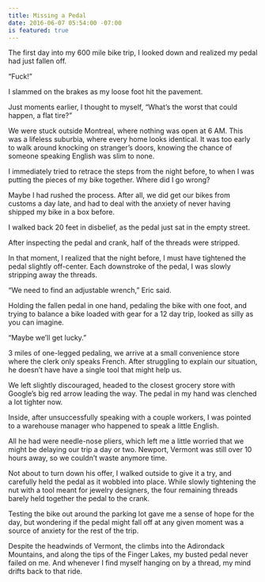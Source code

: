 ```yaml
---
title: Missing a Pedal
date: 2016-06-07 05:54:00 -07:00
is featured: true
---
```


The first day into my 600 mile bike trip, I looked down and realized my pedal had just fallen off. 

“Fuck!” 

I slammed on the brakes as my loose foot hit the pavement.

Just moments earlier, I thought to myself, “What’s the worst that could happen, a flat tire?”

We were stuck outside Montreal, where nothing was open at 6 AM. This was a lifeless suburbia, where every home looks identical. It was too early to walk around knocking on stranger’s doors, knowing the chance of someone speaking English was slim to none.

I immediately tried to retrace the steps from the night before, to when I was putting the pieces of my bike together. Where did I go wrong?

Maybe I had rushed the process. After all, we did get our bikes from customs a day late, and had to deal with the anxiety of never having shipped my bike in a box before. 

I walked back 20 feet in disbelief, as the pedal just sat in the empty street. 

After inspecting the pedal and crank, half of the threads were stripped. 

In that moment, I realized that the night before, I must have tightened the pedal slightly off-center. Each downstroke of the pedal, I was slowly stripping away the threads. 

“We need to find an adjustable wrench,” Eric said.

Holding the fallen pedal in one hand, pedaling the bike with one foot, and trying to balance a bike loaded with gear for a 12 day trip, looked as silly as you can imagine.

“Maybe we’ll get lucky.”

3 miles of one-legged pedaling, we arrive at a small convenience store where the clerk only speaks French. After struggling to explain our situation, he doesn’t have have a single tool that might help us.

We left slightly discouraged, headed to the closest grocery store with Google’s big red arrow leading the way. The pedal in my hand was clenched a lot tighter now.

Inside, after unsuccessfully speaking with a couple workers, I was pointed to a warehouse manager who happened to speak a little English.

All he had were needle-nose pliers, which left me a little worried that we might be delaying our trip a day or two. Newport, Vermont was still over 10 hours away, so we couldn’t waste anymore time.

Not about to turn down his offer, I walked outside to give it a try, and carefully held the pedal as it wobbled into place. While slowly tightening the nut with a tool meant for jewelry designers, the four remaining threads barely held together the pedal to the crank.

Testing the bike out around the parking lot gave me a sense of hope for the day, but wondering if the pedal might fall off at any given moment was a source of anxiety for the rest of the trip.

Despite the headwinds of Vermont, the climbs into the Adirondack Mountains, and along the tips of the Finger Lakes, my busted pedal never failed on me. And whenever I find myself hanging on by a thread, my mind drifts back to that ride.